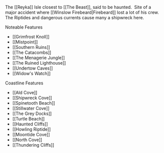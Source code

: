 The [[Reyka]] Isle closest to [[The Beast]], said to be haunted.  Site of a major accident where [[Winslow Firebeard|Firebeard]] lost a lot of his crew.  The Riptides and dangerous currents cause many a shipwreck here.

Noteable Features
- [[Grimfrost Knoll]]
- [[Mistpoint]]
- [[Southern Ruins]]
- [[The Catacombs]]
- [[The Menagerie Jungle]]
- [[The Ruined Lighthouse]]
- [[Undertow Caves]]
- [[Widow's Watch]]

Coastline Features
- [[Ald Cove]]
- [[Shipwreck Cove]]
- [[Spinetooth Beach]]
- [[Stillwater Cove]]
- [[The Grey Docks]]
- [[Turtle Beach]]
- [[Haunted Cliffs]]
- [[Howling Riptide]]
- [[Moontide Cove]]
- [[North Cove]]
- [[Thundering Cliffs]]
